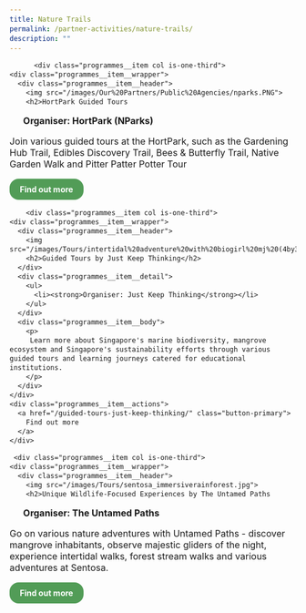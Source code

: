 ```yaml
---
title: Nature Trails
permalink: /partner-activities/nature-trails/
description: ""
---
```

<style>
  .row_custom {
    gap: 1rem;
    flex-wrap: wrap;
  }

  .programmes__item {
    flex: 0 1 calc(33% - 0.5rem) !important;
    display: flex;
    flex-direction: column;
    justify-content: space-between;
  }

  .programmes__item__header > img {
    margin: 0;
		width: 255px;
		height: 191px;
		object-fit: cover;
		object-position: center;
  }

  .programmes__item__header > h2 {
    color: black;
    font-size: 1.5rem;
    line-height: 1.5rem;
    margin: 1rem 0 0.5rem;
    font-weight: bold;
    color: #509b55;
  }

	  .programmes__item__header > sup {
    color: red;
  }
	
  .programmes__item__detail > ul {
    display: flex;
    flex-direction: column;
    list-style-type: none;
    margin: 1rem 0;
  }

  .programmes__item__detail > ul > li {
    margin: 0;
    font-size: 1rem;
    line-height: 1.25;
  }

  .programmes__item__detail > ul > li:last-child {
    margin: 0;
  }

  .programmes__item__body > p {
    font-size: 1rem;
    line-height: 1.25;
  }

  .programmes__item__actions {
    display: flex;
    align-items: center;
    margin-top: 1rem;
    gap: 0.5rem;
  }

  .programmes__item__actions > a {
    border: 2px solid black;
    padding: 0.5rem 1rem;
    height: fit-content;
    border-radius: 1rem;
    background-color: transparent;
    cursor: pointer;
    font-weight: bold;
    text-decoration: none;
    margin-bottom: 0;
  }

  .programmes__item__actions > .button-primary {
    background-color: #529c57;
    border: 2px solid #529c57;
    color: white !important;
  }

  .programmes__item__actions > .button-secondary {
    border: 2px solid #43b453;
    color: #43b453 !important;
  }
</style>
<div class="row row_custom">
	  
		  <div class="programmes__item col is-one-third">
    <div class="programmes__item__wrapper">
      <div class="programmes__item__header">
        <img src="/images/Our%20Partners/Public%20Agencies/nparks.PNG">
        <h2>HortPark Guided Tours
</h2>
      </div>
      <div class="programmes__item__detail">
        <ul>
          <li><strong>Organiser: HortPark (NParks)</strong></li>
        </ul>
      </div>
      <div class="programmes__item__body">
        <p>
        Join various guided tours at the HortPark, such as the Gardening Hub Trail, Edibles Discovery Trail, Bees &amp; Butterfly Trail, Native Garden Walk and Pitter Patter Potter Tour
        </p>
      </div>
    </div>
    <div class="programmes__item__actions">
      <a href="/hortpark-guided-tours/" class="button-primary">
        Find out more
      </a>
    </div>
  </div>
	
		<div class="programmes__item col is-one-third">
    <div class="programmes__item__wrapper">
      <div class="programmes__item__header">
        <img src="/images/Tours/intertidal%20adventure%20with%20biogirl%20mj%20(4by3).png">
        <h2>Guided Tours by Just Keep Thinking</h2>
      </div>
      <div class="programmes__item__detail">
        <ul>
          <li><strong>Organiser: Just Keep Thinking</strong></li>
        </ul>
      </div>
      <div class="programmes__item__body">
        <p>
         Learn more about Singapore's marine biodiversity, mangrove ecosystem and Singapore's sustainability efforts through various guided tours and learning journeys catered for educational institutions.
        </p>
      </div>
    </div>
    <div class="programmes__item__actions">
      <a href="/guided-tours-just-keep-thinking/" class="button-primary">
        Find out more
      </a>
    </div>
  </div>
	
	 <div class="programmes__item col is-one-third">
    <div class="programmes__item__wrapper">
      <div class="programmes__item__header">
        <img src="/images/Tours/sentosa_immersiverainforest.jpg">
        <h2>Unique Wildlife-Focused Experiences by The Untamed Paths
</h2>
      </div>
      <div class="programmes__item__detail">
        <ul>
          <li><strong>Organiser: The Untamed Paths</strong></li>
        </ul>
      </div>
      <div class="programmes__item__body">
        <p>Go on various nature adventures with Untamed Paths - discover mangrove inhabitants, observe majestic gliders of the night, experience intertidal walks, forest stream walks and various adventures at Sentosa.
        </p>
      </div>
    </div>
    <div class="programmes__item__actions">
      <a href="/guided-tours-just-keep-thinking/" class="button-primary">
        Find out more
      </a>
    </div>
  </div></div>